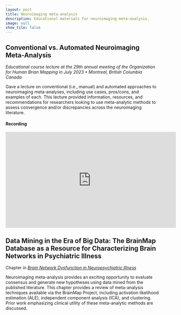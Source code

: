 ```yaml
---
layout: post
title: Neuroimaging meta-analysis
description: Educational materials for neuroimaging meta-analysis.
image: null
show_tile: false
---
```

<div class="row">
<h2>Conventional vs. Automated Neuroimaging Meta-Analysis</h2>
  <div class="6u 12u$(small)">
    <p><em>Educational course lecture at the 29th annual meeting of the Organization for Human Brian Mapping in July 2023 • Montreal, British Columbia Canada</em></p>
    <p>
    Gave a lecture on conventional (i.e., manual) and automated approaches to neuroimaging meta-analyses, including use cases, pros/cons, and examples of each. This lecture provided information, resources, and recommendations for researchers looking to use meta-analytic methods to assess convergence and/or discrepancies across the neuroimaging literature.
    </p>
  </div>
  <div class="6u 12u$(small)">
  <h4>Recording</h4>
    <iframe width="560" height="315" src="https://www.youtube.com/embed/PAWf6bjhnjI?si=6tBHZosX803xFUrG" title="YouTube video player" frameborder="0" allow="accelerometer; autoplay; clipboard-write; encrypted-media; gyroscope; picture-in-picture; web-share" referrerpolicy="strict-origin-when-cross-origin" allowfullscreen></iframe>
  </div>
</div>
<div class="row">
<h2>Data Mining in the Era of Big Data: The BrainMap Database as a Resource for Characterizing Brain Networks in Psychiatric Illness</h2>
<p>Chapter in <em><a href="https://link.springer.com/book/10.1007/978-3-030-59797-9">Brain Network Dysfunction in Neuropsychiatric Illness</a></em></p>
<p><span class="image right"><img src="{% link assets/images/textcover.webp %}" alt="" /></span>Neuroimaging meta-analysis provides an exciting opportunity to evaluate consensus and generate new hypotheses using data mined from the published literature. This chapter provides a review of meta-analysis techniques available via the BrainMap Project, including activation likelihood estimation (ALE), independent component analysis (ICA), and clustering. Prior work emphasizing clinical utility of these meta-analytic methods are discussed.
</p>
</div>

